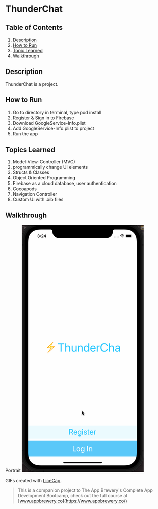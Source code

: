 # ThunderChat

## Table of Contents
1. [Description](#Description)
2. [How to Run](#How-to-Run)
3. [Topic Learned](#Topics-Learned)
4. [Walkthrough](#Walkthrough)

## Description
ThunderChat is a project.

## How to Run
1. Go to directory in terminal, type pod install
2. Register & Sign in to Firebase
3. Download GoogleService-Info.plist
4. Add GoogleService-Info.plist to project
5. Run the app

## Topics Learned
1. Model-View-Controller (MVC)
2. programmically change UI elements
3. Structs & Classes
4. Object Oriented Programming
5. Firebase as a cloud database, user authentication
6. Cocoapods
7. Navigation Controller
8. Custom UI with .xib files

## Walkthrough

Portrait
![](Documentation/ThunderChat.gif) 

GIFs created with [LiceCap](http://www.cockos.com/licecap/).

>This is a companion project to The App Brewery's Complete App Development Bootcamp, check out the full course at [www.appbrewery.co](https://www.appbrewery.co/)
